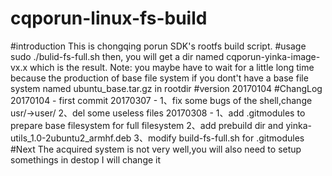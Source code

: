 # cqporun-linux-fs-build
#introduction
	This is chongqing porun SDK's rootfs build script.
#usage
	sudo ./bulid-fs-full.sh
	then, you will get a dir named cqporun-yinka-image-vx.x which is the result.
        Note:
        you maybe have to wait for a little long time because the production of base file system 
        if you dont't have a base file system named ubuntu_base.tar.gz in rootdir
#version
    20170104
#ChangLog
    20170104 - first commit
    20170307 - 
    1、fix some bugs of the shell,change usr/->user/
    2、del some useless files
    20170308 - 
    1、add .gitmodules to prepare base filesystem for full filesystem 
    2、add prebuild dir and yinka-utils_1.0-2ubuntu2_armhf.deb
    3、modify build-fs-full.sh for .gitmodules
#Next
    The acquired system is not very well,you will also need to setup somethings in destop
    I will change it
    
    
